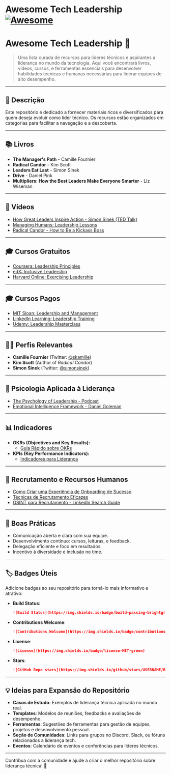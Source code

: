 # Awesome Tech Leadership [![Awesome](https://awesome.re/badge.svg)](https://awesome.re)
# Awesome Tech Leadership 🌟

> Uma lista curada de recursos para líderes técnicos e aspirantes a liderança no mundo da tecnologia. Aqui você encontrará livros, vídeos, cursos, e ferramentas essenciais para desenvolver habilidades técnicas e humanas necessárias para liderar equipes de alto desempenho.

---

## 📜 Descrição

Este repositório é dedicado a fornecer materiais ricos e diversificados para quem deseja evoluir como líder técnico. Os recursos estão organizados em categorias para facilitar a navegação e a descoberta.

---

## 📚 Livros
- **The Manager's Path** - Camille Fournier
- **Radical Candor** - Kim Scott
- **Leaders Eat Last** - Simon Sinek
- **Drive** - Daniel Pink
- **Multipliers: How the Best Leaders Make Everyone Smarter** - Liz Wiseman

---

## 🎥 Vídeos
- [How Great Leaders Inspire Action - Simon Sinek (TED Talk)](https://www.ted.com/talks/simon_sinek_how_great_leaders_inspire_action)
- [Managing Humans: Leadership Lessons](https://www.youtube.com/watch?v=QfqAVgYQVQY)
- [Radical Candor - How to Be a Kickass Boss](https://www.youtube.com/watch?v=4yODalLQ2lM)

---

## 🎓 Cursos Gratuitos
- [Coursera: Leadership Principles](https://www.coursera.org/learn/leadership-principles)
- [edX: Inclusive Leadership](https://www.edx.org/course/inclusive-leadership)
- [Harvard Online: Exercising Leadership](https://online-learning.harvard.edu/course/exercising-leadership)

---

## 🎓 Cursos Pagos
- [MIT Sloan: Leadership and Management](https://executive.mit.edu/)
- [LinkedIn Learning: Leadership Training](https://www.linkedin.com/learning/)
- [Udemy: Leadership Masterclass](https://www.udemy.com/course/leadership-masterclass/)

---

## 🧑‍💻 Perfis Relevantes
- **Camille Fournier** (Twitter: [@skamille](https://twitter.com/skamille))
- **Kim Scott** (Author of *Radical Candor*)
- **Simon Sinek** (Twitter: [@simonsinek](https://twitter.com/simonsinek))

---

## 🧠 Psicologia Aplicada à Liderança
- [The Psychology of Leadership - Podcast](https://www.psychologytoday.com/us/blog/psychology-leadership)
- [Emotional Intelligence Framework - Daniel Goleman](https://www.danielgoleman.info/)

---

## 📊 Indicadores
- **OKRs (Objectives and Key Results):**
  - [Guia Rápido sobre OKRs](https://felipecastro.com/en/okr/)
- **KPIs (Key Performance Indicators):**
  - [Indicadores para Liderança](https://www.clearpointstrategy.com/)

---

## 🧩 Recrutamento e Recursos Humanos
- [Como Criar uma Experiência de Onboarding de Sucesso](https://blog.trello.com/)
- [Técnicas de Recrutamento Eficazes](https://hbr.org/)
- [OSINT para Recrutamento - LinkedIn Search Guide](https://recruitin.net/)

---

## 🌟 Boas Práticas
- Comunicação aberta e clara com sua equipe.
- Desenvolvimento contínuo: cursos, leituras, e feedback.
- Delegação eficiente e foco em resultados.
- Incentivo à diversidade e inclusão no time.

---

## 🏷️ Badges Úteis
Adicione badges ao seu repositório para torná-lo mais informativo e atrativo:

- **Build Status**:
  ```markdown
  ![Build Status](https://img.shields.io/badge/build-passing-brightgreen)
  ```
- **Contributions Welcome**:
  ```markdown
  ![Contributions Welcome](https://img.shields.io/badge/contributions-welcome-blue)
  ```
- **License**:
  ```markdown
  ![License](https://img.shields.io/badge/license-MIT-green)
  ```
- **Stars**:
  ```markdown
  ![GitHub Repo stars](https://img.shields.io/github/stars/USERNAME/REPO_NAME)
  ```

---

## 💡 Ideias para Expansão do Repositório
- **Casos de Estudo**: Exemplos de liderança técnica aplicada no mundo real.
- **Templates**: Modelos de reuniões, feedbacks e avaliações de desempenho.
- **Ferramentas**: Sugestões de ferramentas para gestão de equipes, projetos e desenvolvimento pessoal.
- **Seção de Comunidades**: Links para grupos no Discord, Slack, ou fóruns relacionados a liderança tech.
- **Eventos**: Calendário de eventos e conferências para líderes técnicos.

---

Contribua com a comunidade e ajude a criar o melhor repositório sobre liderança técnica! 🚀
